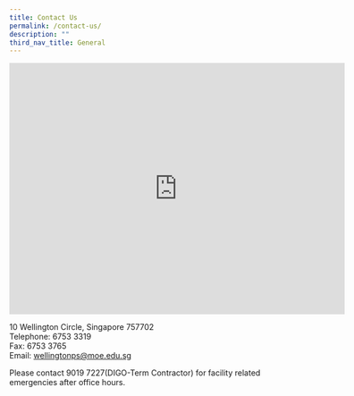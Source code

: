 ```yaml
---
title: Contact Us
permalink: /contact-us/
description: ""
third_nav_title: General
---
```

<iframe loading="lazy" allowfullscreen="" style="border:0;" height="450" width="600" src="https://www.google.com/maps/embed?pb=!1m14!1m8!1m3!1d7977.073847581125!2d103.822446!3d1.45216!3m2!1i1024!2i768!4f13.1!3m3!1m2!1s0x0%3A0xc716730919856518!2sWellington%20Primary%20School!5e0!3m2!1sen!2ssg!4v1676689384121!5m2!1sen!2ssg"></iframe>

10 Wellington Circle,&nbsp;Singapore 757702 <br>
Telephone: 6753 3319 <br>
Fax: 6753 3765 <br>
Email:&nbsp;[wellingtonps@moe.edu.sg](mailto:wellingtonps@moe.edu.sg)

Please contact  9019 7227(DIGO-Term Contractor) for facility related emergencies after office hours.